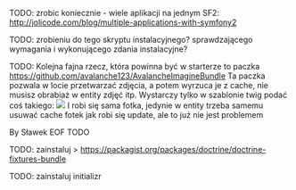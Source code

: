 TODO: zrobic koniecznie - wiele aplikacji na jednym SF2: http://jolicode.com/blog/multiple-applications-with-symfony2

TODO: zrobieniu do tego skryptu instalacyjnego? sprawdzającego wymagania i wykonującego zdania instalacyjne?

TODO:
Kolejna fajna rzecz, która powinna być w starterze to paczka https://github.com/avalanche123/AvalancheImagineBundle
Ta paczka pozwala w locie przetwarzać zdjęcia, a potem wyrzuca je z cache, nie musisz obrabiaż w entity zdjęć itp. 
Wystarczy tylko w szablonie twig podać coś takiego:
<img src="{{ '/relative/path/to/image.jpg' | apply_filter('thumbnail') }}" />
I robi się sama fotka, jedynie w entity trzeba samemu usuwać cache fotek jak robi się update, ale to już nie jest problemem

By Sławek
EOF TODO

TODO: zainstaluj > https://packagist.org/packages/doctrine/doctrine-fixtures-bundle

TODO: zainstaluj initializr